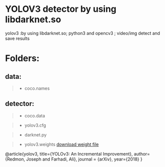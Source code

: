 YOLOV3 detector by using libdarknet.so
====
yolov3 :by using libdarknet.so; python3 and opencv3 ; video/img detect and save results

# Folders: 

  ## data: 
  
>* coco.names
    
  ## detector:
>* coco.data
      
>* yolov3.cfg
      
>* darknet.py
      
>* yolov3.weights 
>[download weight file](https://pjreddie.com/darknet/yolo "https://pjreddie.com/darknet/yolo/")
     
      
    
    
    
    
    
    

@article{yolov3,
  title={YOLOv3: An Incremental Improvement},
  author={Redmon, Joseph and Farhadi, Ali},
  journal = {arXiv},
  year={2018}
}

